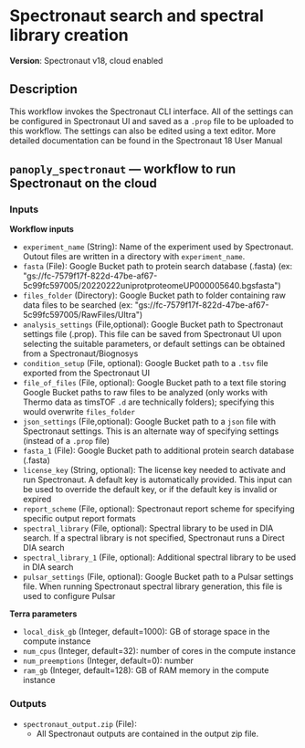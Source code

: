 # Spectronaut search and spectral library creation
**Version**: Spectronaut v18, cloud enabled

## Description
This workflow invokes the Spectronaut CLI interface. All of the settings can be configured in Spectronaut UI and saved as a `.prop` file to be uploaded to this workflow. The settings can also be edited using a text editor. More detailed documentation can be found in the Spectronaut 18 User Manual

## `panoply_spectronaut` — workflow to run Spectronaut on the cloud
### Inputs
**Workflow inputs**
- `experiment_name` (String): Name of the experiment used by Spectronaut. Outout files are written in a directory with `experiment_name`.
- `fasta` (File): Google Bucket path to protein search database (.fasta) (ex: "gs://fc-7579f17f-822d-47be-af67-5c99fc597005/20220222uniprotproteomeUP000005640.bgsfasta")
- `files_folder` (Directory): Google Bucket path to folder containing raw data files to be searched (ex: "gs://fc-7579f17f-822d-47be-af67-5c99fc597005/RawFiles/Ultra")
- `analysis_settings` (File,optional): Google Bucket path to Spectronaut settings file (.prop). This file can be saved from Spectronaut UI upon selecting the suitable parameters, or default settings can be obtained from a Spectronaut/Biognosys
- `condition_setup` (File, optional): Google Bucket path to a `.tsv` file exported from the Spectronaut UI
- `file_of_files` (File, optional): Google Bucket path to a text file storing Google Bucket paths to raw files to be analyzed (only works with Thermo data as timsTOF `.d` are technically folders); specifying this would overwrite `files_folder`
- `json_settings` (File,optional): Google Bucket path to a `json` file with Spectronaut settings. This is an alternate way of specifying settings (instead of a `.prop` file)
- `fasta_1` (File): Google Bucket path to additional protein search database (.fasta)
- `license_key` (String, optional): The license key needed to activate and run Spectronaut. A default key is automatically provided. This input can be used to override the default key, or if the default key is invalid or expired
- `report_scheme` (File, optional): Spectronaut report scheme for specifying specific output report formats
- `spectral_library` (File, optional): Spectral library to be used in DIA search. If a spectral library is not specified, Spectronaut runs a Direct DIA search
- `spectral_library_1` (File, optional): Additional spectral library to be used in DIA search
- `pulsar_settings` (File, optional): Google Bucket path to a Pulsar settings file. When running Spectronaut spectral library generation, this file is used to configure Pulsar 

**Terra parameters**
- `local_disk_gb` (Integer, default=1000): GB of storage space in the compute instance
- `num_cpus` (Integer, default=32): number of cores in the compute instance
- `num_preemptions` (Integer, default=0): number 
- `ram_gb` (Integer, default=128): GB of RAM memory in the compute instance

### Outputs
- `spectronaut_output.zip` (File):
    - All Spectronaut outputs are contained in the output zip file.

